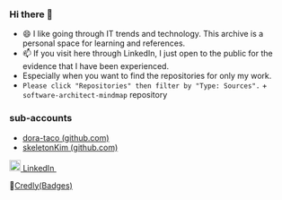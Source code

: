 ### Hi there 👋

- 😄 I like going through IT trends and technology. This archive is a personal space for learning and references.
- 📫 If you visit here through LinkedIn, I just open to the public for the evidence that I have been experienced.  
- Especially when you want to find the repositories for only my work. 
- ``` Please click "Repositories" then filter by "Type: Sources". ``` + `software-architect-mindmap` repository

### sub-accounts
- [dora-taco (github.com)](https://github.com/dora-taco)
- [skeletonKim (github.com)](https://github.com/skeletonKim/software-architect-mindmap)

<p>
  <a href="https://www.linkedin.com/in/taeho-kim-718020157/" rel="nofollow noreferrer">
    <img src="https://content.linkedin.com/content/dam/me/business/en-us/amp/brand-site/v2/bg/LI-Bug.svg.original.svg" alt="linkedin" width=20> LinkedIn
  </a> &nbsp; 
</p>

📛[Credly(Badges)](https://www.credly.com/users/taeho-kim.16c9c429)

<!--
[![Github stats](https://github-readme-stats.vercel.app/api?username=kimtth&hide=prs,contribs&count_private=true&include_all_commits=true&show_icons=true)](https://github.com/kimtth)
-->

<!--
[![Top Langs](https://github-readme-stats.vercel.app/api/top-langs/?username=kimtth&langs_count=10&hide=GAP,jupyter%20notebook&layout=compact)](https://github.com/kimtth)
-->
<!--
**kimtth/kimtth** is a ✨ _special_ ✨ repository because its `README.md` (this file) appears on your GitHub profile.

Here are some ideas to get you started:

- 🔭 I’m currently working on ...
- 🌱 I’m currently learning ...
- 👯 I’m looking to collaborate on ...
- 🤔 I’m looking for help with ...
- 💬 Ask me about ...
- 📫 How to reach me: ...
- 😄 Pronouns: ...
- ⚡ Fun fact: ...
-->
